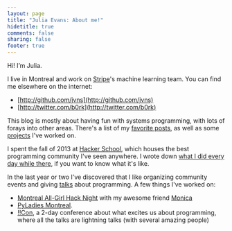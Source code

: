 ```yaml
---
layout: page
title: "Julia Evans: About me!"
hidetitle: true
comments: false
sharing: false
footer: true
---
```

Hi! I’m Julia.

I live in Montreal and work on [Stripe](https://stripe.com)'s machine learning
team. You can find me elsewhere on the internet:

* [http://github.com/jvns](http://github.com/jvns)
* [http://twitter.com/b0rk](http://twitter.com/b0rk)

This blog is mostly about having fun with systems programming, with lots of
forays into other areas. There's a list of my [favorite posts](http://jvns.ca/blog/categories/favorite/), as well as some
[projects](http://jvns.ca/projects/) I've worked on.

I spent the fall of 2013 at [Hacker School](http://hackerschool.com), which
houses the best programming community I've seen anywhere. I wrote down [what I
did every day while there](http://jvns.ca/blog/categories/hackerschool/), if
you want to know what it's like.

In the last year or two I've discovered that I like organizing community events
and giving [talks](http://jvns.ca/talks) about programming. A few things I've worked on:

* [Montreal All-Girl Hack Night](http://mtlallgirlhacknight.ca) with my awesome
  friend [Monica](http://notwaldorf.github.io)
* [PyLadies Montreal](http://www.meetup.com/pyladiesmtl/).
* [!!Con](http://bangbangcon.com), a 2-day conference about what excites us
  about programming, where all the talks are lightning talks (with several
  amazing people)
